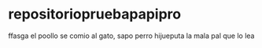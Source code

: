 # repositoriopruebapapipro
ffasga
el poollo se comio al gato, sapo perro hijueputa la mala pal que lo lea

